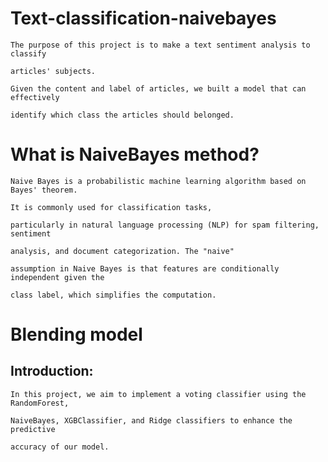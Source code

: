 # Text-classification-naivebayes
    
    The purpose of this project is to make a text sentiment analysis to classify 
    
    articles' subjects.
    
    Given the content and label of articles, we built a model that can effectively 
    
    identify which class the articles should belonged. 



# What is NaiveBayes method?
    
    Naive Bayes is a probabilistic machine learning algorithm based on Bayes' theorem. 
    
    It is commonly used for classification tasks, 
    
    particularly in natural language processing (NLP) for spam filtering, sentiment 
    
    analysis, and document categorization. The "naive" 
    
    assumption in Naive Bayes is that features are conditionally independent given the 
    
    class label, which simplifies the computation.



# Blending model 

## Introduction:

    In this project, we aim to implement a voting classifier using the RandomForest, 
    
    NaiveBayes, XGBClassifier, and Ridge classifiers to enhance the predictive 
    
    accuracy of our model.



    









    

   

    
